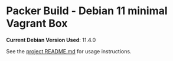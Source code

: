 # Packer Build - Debian 11 minimal Vagrant Box

**Current Debian Version Used**: 11.4.0

See the [project README.md](../README.md) for usage instructions.
